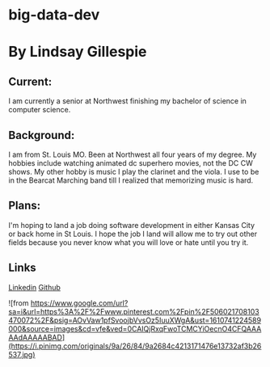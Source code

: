 # big-data-dev
# By Lindsay Gillespie

## Current: 
I am currently a senior at Northwest finishing my bachelor of science in computer science.

## Background:
I am from St. Louis MO. Been at Northwest all four years of my degree. My hobbies include watching animated dc superhero movies, not the DC CW shows. My other hobby is music I play the clarinet and the viola. I use to be in the Bearcat Marching band till I realized that memorizing music is hard.

## Plans:
I'm hoping to land a job doing software development in either Kansas City or back home in St Louis. I hope the job I land will allow me to try out other fields because you never know what you will love or hate until you try it.

## Links
[Linkedin](https://www.linkedin.com/in/lindsay-gillespie-68b620122)
[Github]( https://github.com/LinGill21)

![from https://www.google.com/url?sa=i&url=https%3A%2F%2Fwww.pinterest.com%2Fpin%2F506021708103470072%2F&psig=AOvVaw1pfSvoojbVvsOz5IuuXWgA&ust=1610741224589000&source=images&cd=vfe&ved=0CAIQjRxqFwoTCMCYiOecnO4CFQAAAAAdAAAAABAD](https://i.pinimg.com/originals/9a/26/84/9a2684c4213171476e13732af3b26537.jpg)

